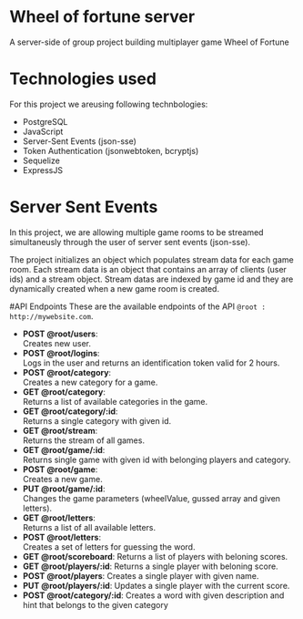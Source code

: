 # Wheel of fortune server

A server-side of group project building multiplayer game Wheel of Fortune 

# Technologies used
For this project we areusing following technbologies:

* PostgreSQL
* JavaScript
* Server-Sent Events (json-sse)
* Token Authentication (jsonwebtoken, bcryptjs)
* Sequelize
* ExpressJS

# Server Sent Events

In this project, we are allowing multiple game rooms to be streamed simultaneusly through the user of server sent events (json-sse).

The project initializes an object which populates stream data for each game room. Each stream data is an object that contains an array of clients (user ids) and a stream object. Stream datas are indexed by game id and they are dynamically created when a new game room is created.

#API Endpoints
These are the available endpoints of the API `@root : http://mywebsite.com`.
* **POST @root/users**:  
    Creates new user.
* **POST @root/logins**:  
    Logs in the user and returns an identification token valid for 2 hours.
* **POST @root/category**:  
    Creates a new category for a game. 
* **GET @root/category**:  
    Returns a list of available categories in the game.
* **GET @root/category/:id**:  
    Returns a single category with given id.
* **GET @root/stream**:  
    Returns the stream of all games.
* **GET @root/game/:id**:  
    Returns single game with given id with belonging players and category.
* **POST @root/game**:  
    Creates a new game.
* **PUT @root/game/:id**:  
    Changes the game parameters (wheelValue, gussed array and given letters).
* **GET @root/letters**:  
    Returns a list of all available letters.
* **POST @root/letters**:  
    Creates a set of letters for guessing the word.
* **GET @root/scoreboard**:
    Returns a list of players with beloning scores.
* **GET @root/players/:id**:
    Returns a single player with beloning score.
* **POST @root/players**:
    Creates a single player with given name.
* **PUT @root/players/:id**:
    Updates a single player with the current score.
* **POST @root/category/:id**:
    Creates a word with given description and hint that belongs to the given category
